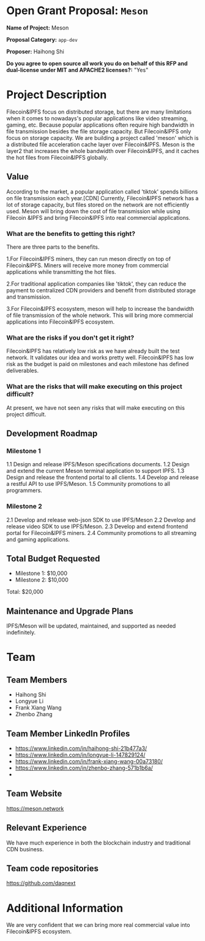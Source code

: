 # Open Grant Proposal: `Meson`

**Name of Project:** Meson

**Proposal Category:** `app-dev`

**Proposer:** Haihong Shi

**Do you agree to open source all work you do on behalf of this RFP and dual-license under MIT and APACHE2 licenses?:** "Yes"


# Project Description
Filecoin&IPFS focus on distributed storage, but there are many limitations when it comes to nowadays's popular applications like video streaming, gaming, etc.
Because popular applications often require high bandwidth in file transmission besides the file storage capacity. But Filecoin&IPFS only focus on storage capacity. We are building a project called 'meson' which is a distributed file acceleration cache layer over Filecoin&IPFS. Meson is the layer2 that increases the whole bandwidth over Filecoin&IPFS, and it caches the hot files from Filecoin&IPFS globally. 

## Value
According to the market, a popular application called 'tiktok' spends billions on file transmission each year.[CDN] Currently, Filecoin&IPFS network has a lot of storage capacity, but files stored on the network are not efficiently used. Meson will bring down the cost of file transmission while using Filecoin &IPFS and bring Filecoin&IPFS into real commercial applications.


### What are the benefits to getting this right?
There are three parts to the benefits.

1.For Filecoin&IPFS miners, they can run meson directly on top of Filecoin&IPFS. Miners will receive more money from commercial applications while transmitting the hot files.

2.For traditional application companies like 'tiktok', they can reduce the payment to centralized CDN providers and benefit from distributed storage and transmission.

3.For Filecoin&IPFS ecosystem, meson will help to increase the bandwidth of file transmission of the whole network. This will bring more commercial applications into Filecoin&IPFS ecosystem.

### What are the risks if you don't get it right?
Filecoin&IPFS has relatively low risk as we have already built the test network. It validates our idea and works pretty well. Filecoin&IPFS has low risk as the budget is paid on milestones and each milestone has defined deliverables.

### What are the risks that will make executing on this project difficult?
At present, we have not seen any risks that will make executing on this project difficult.


## Development Roadmap

### Milestone 1
1.1 Design and release IPFS/Meson specifications documents.
1.2 Design and extend the current Meson terminal application to support IPFS.
1.3 Design and release the frontend portal to all clients.
1.4 Develop and release a restful API to use IPFS/Meson.
1.5 Community promotions to all programmers.

### Milestone 2
2.1 Develop and release web-json SDK to use IPFS/Meson
2.2 Develop and release video SDK to use IPFS/Meson.
2.3 Develop and extend frontend portal for Filecoin&IPFS miners.
2.4 Community promotions to all streaming and gaming applications.

## Total Budget Requested

* Milestone 1: $10,000
* Milestone 2: $10,000

Total: $20,000

## Maintenance and Upgrade Plans
IPFS/Meson will be updated, maintained, and supported as needed indefinitely.


# Team

## Team Members

- Haihong Shi
- Longyue Li
- Frank Xiang Wang
- Zhenbo Zhang

## Team Member LinkedIn Profiles

- https://www.linkedin.com/in/haihong-shi-21b477a3/
- https://www.linkedin.com/in/longyue-li-147829124/
- https://www.linkedin.com/in/frank-xiang-wang-00a73180/
- https://www.linkedin.com/in/zhenbo-zhang-571b1b6a/
- 
## Team Website

https://meson.network

## Relevant Experience

We have much experience in both the blockchain industry and traditional CDN business.

## Team code repositories

https://github.com/daqnext

# Additional Information

We are very confident that we can bring more real commercial value into Filecoin&IPFS ecosystem.
